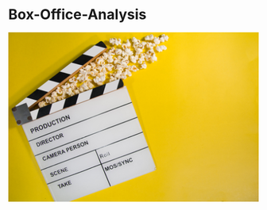 # Box-Office-Analysis
![movie_clapper](https://github.com/luke-lite/Box-Office-Analysis/blob/main/movie_clapper.jpg?raw=true)
